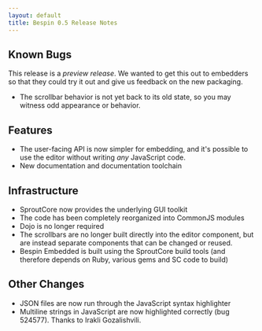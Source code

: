 ```yaml
---
layout: default
title: Bespin 0.5 Release Notes
---
```


Known Bugs
----------

This release is a *preview release*. We wanted to get this out to embedders 
so that they could try it out and give us feedback on the new packaging.

* The scrollbar behavior is not yet back to its old state, so you may witness
  odd appearance or behavior.

Features
--------
* The user-facing API is now simpler for embedding, and it's possible to use
  the editor without writing *any* JavaScript code.
* New documentation and documentation toolchain


Infrastructure
--------------

* SproutCore now provides the underlying GUI toolkit
* The code has been completely reorganized into CommonJS modules
* Dojo is no longer required
* The scrollbars are no longer built directly into the editor component, but
  are instead separate components that can be changed or reused.
* Bespin Embedded is built using the SproutCore build tools (and therefore
  depends on Ruby, various gems and SC code to build)

Other Changes
-------------

* JSON files are now run through the JavaScript syntax highlighter
* Multiline strings in JavaScript are now highlighted correctly (bug 524577). 
  Thanks to Irakli Gozalishvili.


